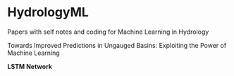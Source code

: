 # HydrologyML
Papers with self notes and coding for Machine Learning in Hydrology 

Towards Improved Predictions in Ungauged Basins: Exploiting the Power of Machine Learning

<b> LSTM Network </b>
